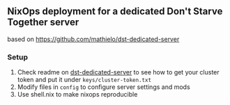 ## NixOps deployment for a dedicated Don't Starve Together server
based on https://github.com/mathielo/dst-dedicated-server

### Setup
1. Check readme on [dst-dedicated-server](https://github.com/mathielo/dst-dedicated-server) to see how to get your cluster token and put it under `keys/cluster-token.txt`
1. Modify files in `config` to configure server settings and mods
1. Use shell.nix to make nixops reproducible
